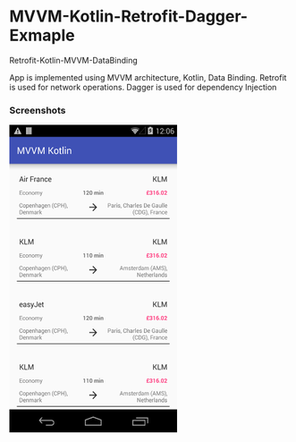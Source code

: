 # MVVM-Kotlin-Retrofit-Dagger-Exmaple

Retrofit-Kotlin-MVVM-DataBinding

App is implemented using MVVM architecture, Kotlin, Data Binding. Retrofit is used for network operations.
Dagger is used for dependency Injection

<h3>Screenshots</h3>
<p>
  <img src="https://github.com/vinodkamble444/MVVM-Kotlin-Exmaple/blob/master/MVVMKotlin/screenshot/Screenshot_2018-07-30-00-06-04.png" width="300" height="550"/>
  </p>
